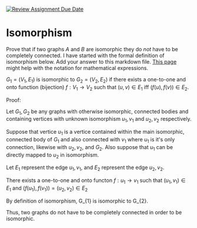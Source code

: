 [![Review Assignment Due Date](https://classroom.github.com/assets/deadline-readme-button-24ddc0f5d75046c5622901739e7c5dd533143b0c8e959d652212380cedb1ea36.svg)](https://classroom.github.com/a/QM7QGF1q)
# Isomorphism

Prove that if two graphs $A$ and $B$ are isomorphic they do *not* have to
be completely connected. I have started with the formal definition of
isomorphism below. Add your answer to this markdown file. [This
page](https://docs.github.com/en/get-started/writing-on-github/working-with-advanced-formatting/writing-mathematical-expressions)
might help with the notation for mathematical expressions.

$G_1=(V_1 , E_1)$ is isomorphic to $G_2 = (V_2, E_2)$ if there exists a
one-to-one and onto function (bijection) $f: V_1 \rightarrow V_2$ such that $(u,v)
\in E_1$ iff $(f(u),f(v)) \in E_2$.

Proof:

Let $G_{1}, G_{2}$ be any graphs with otherwise isomorphic, connected bodies and containing vertices with unknown isomorphism $u_{1}, v_{1}$ and $u_{2}, v_{2}$ respectively.

Suppose that vertice $u_{1}$ is a vertice contained within the main isomorphic, connected body of $G_{1}$ and also connected with $v_{1}$ where $u_{1}$ is it's only connection, likewise with $u_{2}, v_{2}$, and $G_{2}$. Also suppose that $u_{1}$ can be directly mapped to $u_{2}$ in isomorphism.

Let $E_{1}$ represent the edge $u_{1}, v_{1}$, and $E_{2}$ represent the edge $u_{2}, v_{2}$.

There exists a one-to-one and onto functon $f: u_{1} \rightarrow v_{1}$ such that $(u_{1}, v_{1}) \in E_{1}$ and $(f(u_{1}), f(v_{1})) = (u_{2}, v_{2}) \in E_{2}$

By definition of isomorphism, G_{1} is isomorphic to G_{2}.

Thus, two graphs do not have to be completely connected in order to be isomorphic.
